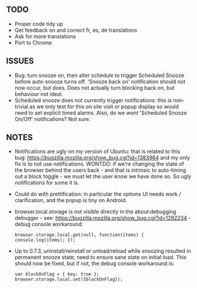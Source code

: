 ## TODO

* Proper code tidy up
* Get feedback on and correct fr, es, de translations
* Ask for more translations
* Port to Chrome

## ISSUES
* Bug: turn snooze on, then alter schedule to trigger Scheduled Snooze before auto-snooze turns off. 'Snooze back on' notification should not now occur, but does. Does not actually turn blocking back on, but behaviour not ideal.
* Scheduled snooze does not currently trigger notifications: this is non-trivial as we only test for this on site visit or popup display so would need to set explicit timed alarms. Also, do we *want* 'Scheduled Snooze On/Off' notifications? Not sure.

## NOTES

* Notifications are ugly on my version of Ubuntu: that is related to this bug:
https://bugzilla.mozilla.org/show_bug.cgi?id=1383964 and my only fix is to not use
notifications. WONTDO: if we're changing the state of the browser behind the users
back - and that is intrinsic to auto-timing out a block toggle - we must let the
user know we have done so. So ugly notifications for some it is.
* Could do with prettification: in particular the options UI needs work / clarification, and the popup is tiny on Android.
* browser.local.storage is not visible directly in the about:debugging debugger - see: https://bugzilla.mozilla.org/show_bug.cgi?id=1292234 - debug console workaround:

    ```browser.storage.local.get(null, function(items) { console.log(items); });```
* Up to 0.7.3, uninstall/reinstall or unload/reload while snoozing resulted in permanent snooze state; need to ensure sane state on initial load. This should now be fixed, but if not, the debug console workaround is:

    ```var blockOnFlag = { key: true }; browser.storage.local.set({blockOnFlag});```
